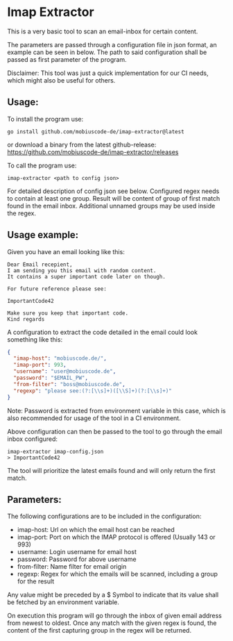
# Imap Extractor

This is a very basic tool to scan an email-inbox for certain content.

The parameters are passed through a configuration file in json format, an example can be seen in below.
The path to said configuration shall be passed as first parameter of the program.

Disclaimer: This tool was just a quick implementation for our CI needs, which might also be useful for others.


## Usage:
To install the program use:
```
go install github.com/mobiuscode-de/imap-extractor@latest
```
or download a binary from the latest github-release: \
https://github.com/mobiuscode-de/imap-extractor/releases


To call the program use:
```
imap-extractor <path to config json>
```

For detailed description of config json see below. Configured regex needs to contain at least one group.
Result will be content of group of first match found in the email inbox.
Additional unnamed groups may be used inside the regex.

## Usage example:

Given you have an email looking like this:
```
Dear Email recepient,
I am sending you this email with random content. 
It contains a super important code later on though.

For future reference please see:

ImportantCode42

Make sure you keep that important code.
Kind regards
```

A configuration to extract the code detailed in the email could look something like this:

```json
{
  "imap-host": "mobiuscode.de/",
  "imap-port": 993,
  "username": "user@mobiuscode.de",
  "password": "$EMAIL_PW",
  "from-filter": "boss@mobiuscode.de",
  "regexp": "please see:(?:[\\s]+)([\\S]+)(?:[\\s]+)"
}
```

Note: Password is extracted from environment variable in this case, which is also recommended for usage of the tool in a CI environment.

Above configuration can then be passed to the tool to go through the email inbox configured:

```
imap-extractor imap-config.json
> ImportantCode42
```

The tool will prioritize the latest emails found and will only return the first match.



## Parameters:

The following configurations are to be included in the configuration:
* imap-host: Url on which the email host can be reached
* imap-port: Port on which the IMAP protocol is offered (Usually 143 or 993)
* username: Login username for email host
* password: Password for above username
* from-filter: Name filter for email origin
* regexp: Regex for which the emails will be scanned, including a group for the result

Any value might be preceded by a $ Symbol to indicate that its value shall be fetched by an environment variable. 

On execution this program will go through the inbox of given email address from newest to oldest.
Once any match with the given regex is found, the content of the first capturing group in the regex will be returned. 

